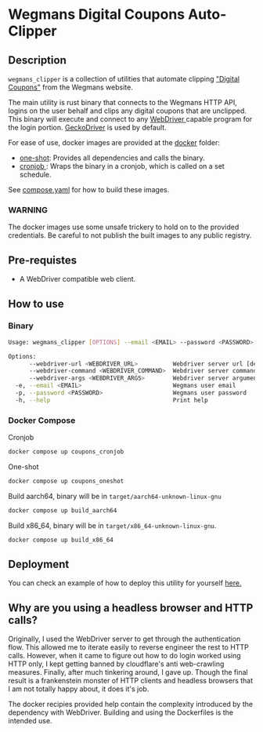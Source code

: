# Wegmans Digital Coupons Auto-Clipper

## Description

`wegmans_clipper` is a collection of utilities that automate clipping ["Digital Coupons"](https://shop.wegmans.com/shop/coupons) from the Wegmans website. 

The main utility is rust binary that connects to the Wegmans HTTP API, logins on the user behalf and clips any digital coupons that are unclipped. This binary will execute and connect to any [WebDriver ](https://www.selenium.dev/documentation/webdriver) capable program for the login portion. [GeckoDriver](https://github.com/mozilla/geckodriver) is used by default.

For ease of use, docker images are provided at the [docker](./docker/) folder:

- [one-shot](./docker/Dockerfile.one-shot): Provides all dependencies and calls the binary.
- [cronjob ](./docker/Dockerfile.cronjob): Wraps the binary in a cronjob, which is called on a set schedule.

See [compose.yaml](./compose.yaml) for how to build these images.

### WARNING

The docker images use some unsafe trickery to hold on to the provided credentials. Be careful to not publish the built images to any public registry.

## Pre-requistes

- A WebDriver compatible web client.

## How to use

### Binary

```bash
Usage: wegmans_clipper [OPTIONS] --email <EMAIL> --password <PASSWORD>

Options:
      --webdriver-url <WEBDRIVER_URL>          Webdriver server url [default: http://localhost:4444]
      --webdriver-command <WEBDRIVER_COMMAND>  Webdriver server command [default: geckodriver]
      --webdriver-args <WEBDRIVER_ARGS>        Webdriver server arguments
  -e, --email <EMAIL>                          Wegmans user email
  -p, --password <PASSWORD>                    Wegmans user password
  -h, --help                                   Print help
```

### Docker Compose

Cronjob

```bash
docker compose up coupons_cronjob
```

One-shot

```bash
docker compose up coupons_oneshot
```

Build aarch64, binary will be in `target/aarch64-unknown-linux-gnu`

```bash
docker compose up build_aarch64
```

Build x86_64, binary will be in `target/x86_64-unknown-linux-gnu`.

```bash
docker compose up build_x86_64
```

## Deployment

You can check an example of how to deploy this utility for yourself [here.](https://github.com/danilevy1212/services/tree/main/wegmans_clipper)

## Why are you using a headless browser and HTTP calls?

Originally, I used the WebDriver server to get through the authentication flow. This allowed me to iterate easily to reverse engineer the rest to HTTP calls. However, when it came to figure out how to do login worked using HTTP only, I kept getting banned by cloudflare's anti web-crawling measures. Finally, after much tinkering around, I gave up. Though the final result is a frankenstein monster of HTTP clients and headless browsers that I am not totally happy about, it does it's job.

The docker recipies provided help contain the complexity introduced by the dependency with WebDriver. Building and using the Dockerfiles is the intended use.

